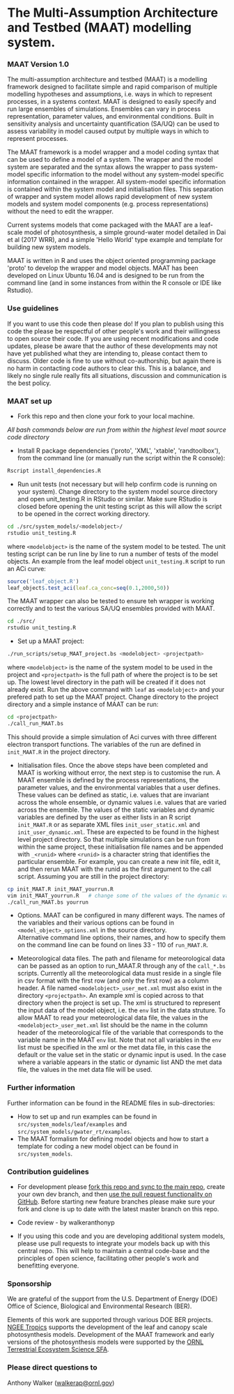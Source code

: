# The Multi-Assumption Architecture and Testbed (MAAT) modelling system. #



### MAAT Version 1.0 ###

The multi-assumption architecture and testbed (MAAT) is a modelling framework designed to facilitate simple and rapid comparison of multiple modelling hypotheses and assumptions, i.e. ways in which to represent processes, in a systems context.
MAAT is designed to easily specify and run large ensembles of simulations.
Ensembles can vary in process representation, parameter values, and environmental conditions.
Built in sensitivity analysis and uncertainty quantification (SA/UQ) can be used to assess variability in model caused output by multiple ways in which to represent processes. 

The MAAT framework is a model wrapper and a model coding syntax that can be used to define a model of a system.
The wrapper and the model system are separated and the syntax allows the wrapper to pass system-model specific information to the model without any system-model specific information contained in the wrapper. 
All system-model specific information is contained within the system model and initialisation files. 
This separation of wrapper and system model allows rapid development of new system models and system model components (e.g. process representations) without the need to edit the wrapper.

Current systems models that come packaged with the MAAT are a leaf-scale model of photosynthesis, a simple ground-water model detailed in Dai et al (2017 WRR), and a simple 'Hello World' type example and template for building new system models. 

MAAT is written in R and uses the object oriented programming package 'proto' to develop the wrapper and model objects. 
MAAT has been developed on Linux Ubuntu 16.04 and is designed to be run from the command line (and in some instances from within the R console or IDE like Rstudio).


### Use guidelines ### 

If you want to use this code then please do!
If you plan to publish using this code the please be respectful of other people's work and their willingness to open source their code. 
If you are using recent modifications and code updates, please be aware that the author of these developments may not have yet published what they are intending to, please contact them to discuss.
Older code is fine to use without co-authorship, but again there is no harm in contacting code authors to clear this.
This is a balance, and likely no single rule really fits all situations, discussion and communication is the best policy.  


### MAAT set up ###

* Fork this repo and then clone your fork to your local machine. 


*All bash commands below are run from within the highest level maat source code directory* 

* Install R package dependencies ('proto', 'XML', 'xtable', 'randtoolbox'), from the command line (or manually run the script within the R console):
```bash 
Rscript install_dependencies.R
```


* Run unit tests (not necessary but will help confirm code is running on your system). 
Change directory to the system model source directory and open unit\_testing.R in RStudio or similar.
Make sure RStudio is closed before opening the unit testing script as this will allow the script to be opened in the correct working directory. 
```bash 
cd ./src/system_models/<modelobject>/
rstudio unit_testing.R
```
where `<modelobject>` is the name of the system model to be tested.
The unit testing script can be run line by line to run a number of tests of the model objects. 
An example from the leaf model object `unit_testing.R` script to run an ACi curve: 
```R 
source('leaf_object.R')
leaf_object$.test_aci(leaf.ca_conc=seq(0.1,2000,50))
```
The MAAT wrapper can also be tested to ensure teh wrapper is working correctly and to test the various SA/UQ ensembles provided with MAAT. 
```bash 
cd ./src/
rstudio unit_testing.R
```


* Set up a MAAT project:
```bash 
./run_scripts/setup_MAAT_project.bs <modelobject> <projectpath>
```
where `<modelobject>` is the name of the system model to be used in the project and `<projectpath>` is the full path of where the project is to be set up.
The lowest level directory in the path will be created if it does not already exist.
Run the above command with `leaf` as `<modelobject>` and your prefered path to set up the MAAT project. 
Change directory to the project directory and a simple instance of MAAT can be run:  
```bash
cd <projectpath>
./call_run_MAAT.bs
```  
This should provide a simple simulation of Aci curves with three different electron transport functions. 
The variables of the run are defined in `init_MAAT.R` in the project directory.


* Initialisation files. 
Once the above steps have been completed and MAAT is working without error, the next step is to customise the run. 
A MAAT ensemble is defined by the process representations, the parameter values, and the environmental variables that a user defines. 
These values can be defined as static, i.e. values that are invariant across the whole ensemble, or dynamic values i.e. values that are varied across the ensemble. 
The values of the static variables and dynamic variables are defined by the user as either lists in an R script `init_MAAT.R` or as separate XML files `init_user_static.xml` and `init_user_dynamic.xml`. 
These are expected to be found in the highest level project directory. So that multiple simulations can be run from within the same project, these initialisation file names and be appended with `_<runid>` where `<runid>` is a character string that identifies the particular ensemble. 
For example, you can create a new init file, edit it, and then rerun MAAT with the runid as the first argument to the call script.
Assuming you are still in the project directory:
```bash
cp init_MAAT.R init_MAAT_yourrun.R
vim init_MAAT_yourrun.R   # change some of the values of the dynamic variables
./call_run_MAAT.bs yourrun
```  
  


* Options.
MAAT can be configured in many different ways.
The names of the variables and their various options can be found in `<model_object>_options.xml` in the source directory.  
Alternative command line options, their names, and how to specify them on the command line can be found on lines 33 - 110 of `run_MAAT.R`.

 
* Meteorological data files.
The path and filename for meteorological data can be passed as an option to run_MAAT.R through any of the `call_*.bs` scripts.
Currently all the meteorological data must reside in a single file in csv format with the first row (and only the first row) as a column header.
A file named `<modelobject>_user_met.xml` must also exist in the directory `<projectpath>`.
An example xml is copied across to that directory when the project is set up.
The xml is structured to represent the input data of the model object, i.e. the `env` list in the data struture.
To allow MAAT to read your meteorological data file, the values in the `<modelobject>_user_met.xml` list should be the name in the column header of the meteorological file of the variable that corresponds to the variable name in the MAAT `env` list.
Note that not all variables in the `env` list must be specified in the xml or the met data file, in this case the default or the value set in the static or dynamic input is used. 
In the case where a variable appears in the static or dynamic list AND the met data file, the values in the met data file will be used.        


### Further information ###
Further information can be found in the README files in sub-directories:
* How to set up and run examples can be found in `src/system_models/leaf/examples` and `src/system_models/gwater_rt/examples`.
* The MAAT formalism for defining model objects and how to start a template for coding a new model object can be found in `src/system_models`.



### Contribution guidelines ###

* For development please [fork this repo and sync to the main repo](https://help.github.com/articles/fork-a-repo/), create your own dev branch, and then [use the pull request functionality on GitHub](https://help.github.com/articles/creating-a-pull-request/).
Before starting new feature branches please make sure your fork and clone is up to date with the latest master branch on this repo.
 
* Code review - by walkeranthonyp 

* If you using this code and you are developing additional system models, please use pull requests to integrate your models back up with this central repo.
This will help to maintain a central code-base and the principles of open science, facilitating other people's work and benefitting everyone.  



### Sponsorship ###

We are grateful of the support from the U.S. Department of Energy (DOE) Office of Science, Biological and Environmental Research (BER). 

Elements of this work are supported through various DOE BER projects.
[NGEE Tropics](https://ngee-tropics.lbl.gov/) supports the development of the leaf and canopy scale photosynthesis models. 
Development of the MAAT framework and early versions of the photosynthesis models were supported by the [ORNL Terrestrial Ecosystem Science SFA](https://tes-sfa.ornl.gov/).    



### Please direct questions to ###

Anthony Walker (walkerap@ornl.gov)



<!-- END -->
